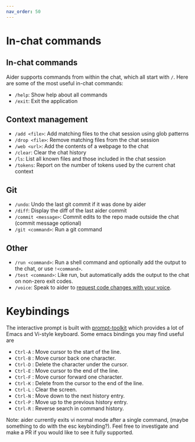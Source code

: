 ```yaml
---
nav_order: 50
---
```

# In-chat commands


## In-chat commands

Aider supports commands from within the chat, which all start with `/`.
Here are some of the most useful in-chat commands:

- `/help`: Show help about all commands
- `/exit`: Exit the application

## Context management

- `/add <file>`: Add matching files to the chat session using glob patterns
- `/drop <file>`: Remove matching files from the chat session
- `/web <url>`: Add the contents of a webpage to the chat
- `/clear`: Clear the chat history
- `/ls`: List all known files and those included in the chat session
- `/tokens`: Report on the number of tokens used by the current chat context

## Git

- `/undo`: Undo the last git commit if it was done by aider
- `/diff`: Display the diff of the last aider commit
- `/commit <message>`: Commit edits to the repo made outside the chat (commit message optional)
- `/git <command>`: Run a git command

## Other

- `/run <command>`: Run a shell command and optionally add the output to the chat, or use `!<command>`.
- `/test <command>`: Like run, but automatically adds the output to the chat on non-zero exit codes.
- `/voice`: Speak to aider to [request code changes with your voice](https://aider.chat/docs/voice.html).

# Keybindings

The interactive prompt is built with [prompt-toolkit](https://github.com/prompt-toolkit/python-prompt-toolkit) which provides a lot of Emacs and Vi-style keyboard. Some emacs bindings you may find useful are

- `Ctrl-A` : Move cursor to the start of the line.
- `Ctrl-B` : Move cursor back one character.
- `Ctrl-D` : Delete the character under the cursor.
- `Ctrl-E` : Move cursor to the end of the line.
- `Ctrl-F` : Move cursor forward one character.
- `Ctrl-K` : Delete from the cursor to the end of the line.
- `Ctrl-L` : Clear the screen.
- `Ctrl-N` : Move down to the next history entry.
- `Ctrl-P` : Move up to the previous history entry.
- `Ctrl-R` : Reverse search in command history.

Note: aider currently exits vi normal mode after a single command, (maybe something to do with the esc keybinding?).
Feel free to investigate and make a PR if you would like to see it fully supported.
